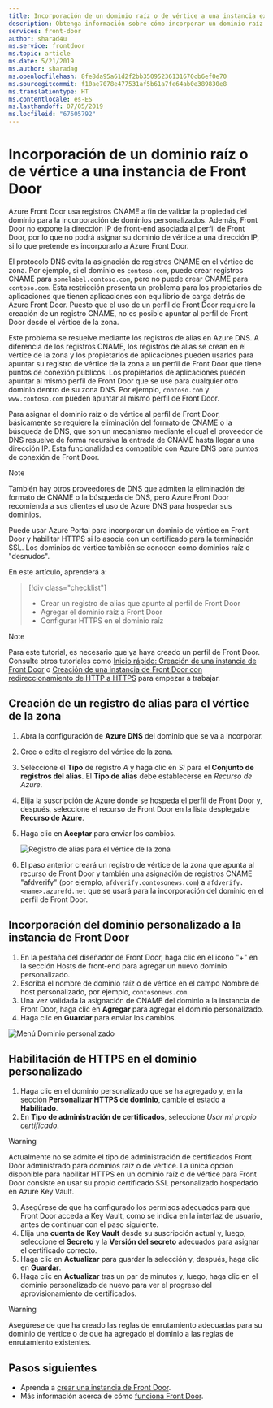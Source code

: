 ```yaml
---
title: Incorporación de un dominio raíz o de vértice a una instancia existente de Front Door mediante Azure Portal
description: Obtenga información sobre cómo incorporar un dominio raíz o de vértice a una instancia existente de Front Door mediante Azure Portal.
services: front-door
author: sharad4u
ms.service: frontdoor
ms.topic: article
ms.date: 5/21/2019
ms.author: sharadag
ms.openlocfilehash: 8fe8da95a61d2f2bb35095236131670cb6ef0e70
ms.sourcegitcommit: f10ae7078e477531af5b61a7fe64ab0e389830e8
ms.translationtype: HT
ms.contentlocale: es-ES
ms.lasthandoff: 07/05/2019
ms.locfileid: "67605792"
---
```

# <a name="onboard-a-root-or-apex-domain-on-your-front-door"></a>Incorporación de un dominio raíz o de vértice a una instancia de Front Door
Azure Front Door usa registros CNAME a fin de validar la propiedad del dominio para la incorporación de dominios personalizados. Además, Front Door no expone la dirección IP de front-end asociada al perfil de Front Door, por lo que no podrá asignar su dominio de vértice a una dirección IP, si lo que pretende es incorporarlo a Azure Front Door.

El protocolo DNS evita la asignación de registros CNAME en el vértice de zona. Por ejemplo, si el dominio es `contoso.com`, puede crear registros CNAME para `somelabel.contoso.com`, pero no puede crear CNAME para `contoso.com`. Esta restricción presenta un problema para los propietarios de aplicaciones que tienen aplicaciones con equilibrio de carga detrás de Azure Front Door. Puesto que el uso de un perfil de Front Door requiere la creación de un registro CNAME, no es posible apuntar al perfil de Front Door desde el vértice de la zona.

Este problema se resuelve mediante los registros de alias en Azure DNS. A diferencia de los registros CNAME, los registros de alias se crean en el vértice de la zona y los propietarios de aplicaciones pueden usarlos para apuntar su registro de vértice de la zona a un perfil de Front Door que tiene puntos de conexión públicos. Los propietarios de aplicaciones pueden apuntar al mismo perfil de Front Door que se use para cualquier otro dominio dentro de su zona DNS. Por ejemplo, `contoso.com` y `www.contoso.com` pueden apuntar al mismo perfil de Front Door. 

Para asignar el dominio raíz o de vértice al perfil de Front Door, básicamente se requiere la eliminación del formato de CNAME o la búsqueda de DNS, que son un mecanismo mediante el cual el proveedor de DNS resuelve de forma recursiva la entrada de CNAME hasta llegar a una dirección IP. Esta funcionalidad es compatible con Azure DNS para puntos de conexión de Front Door. 

> [!NOTE]
> También hay otros proveedores de DNS que admiten la eliminación del formato de CNAME o la búsqueda de DNS, pero Azure Front Door recomienda a sus clientes el uso de Azure DNS para hospedar sus dominios.

Puede usar Azure Portal para incorporar un dominio de vértice en Front Door y habilitar HTTPS si lo asocia con un certificado para la terminación SSL. Los dominios de vértice también se conocen como dominios raíz o "desnudos".

En este artículo, aprenderá a:

> [!div class="checklist"]
> * Crear un registro de alias que apunte al perfil de Front Door
> * Agregar el dominio raíz a Front Door
> * Configurar HTTPS en el dominio raíz

> [!NOTE]
> Para este tutorial, es necesario que ya haya creado un perfil de Front Door. Consulte otros tutoriales como [Inicio rápido: Creación de una instancia de Front Door](./quickstart-create-front-door.md) o [Creación de una instancia de Front Door con redireccionamiento de HTTP a HTTPS](./front-door-how-to-redirect-https.md) para empezar a trabajar.

## <a name="create-an-alias-record-for-zone-apex"></a>Creación de un registro de alias para el vértice de la zona

1. Abra la configuración de **Azure DNS** del dominio que se va a incorporar.
2. Cree o edite el registro del vértice de la zona.
3. Seleccione el **Tipo** de registro _A_ y haga clic en _Sí_ para el **Conjunto de registros del alias**. El **Tipo de alias** debe establecerse en _Recurso de Azure_.
4. Elija la suscripción de Azure donde se hospeda el perfil de Front Door y, después, seleccione el recurso de Front Door en la lista desplegable **Recurso de Azure**.
5. Haga clic en **Aceptar** para enviar los cambios.

    ![Registro de alias para el vértice de la zona](./media/front-door-apex-domain/front-door-apex-alias-record.png)

6. El paso anterior creará un registro de vértice de la zona que apunta al recurso de Front Door y también una asignación de registros CNAME "afdverify" (por ejemplo, `afdverify.contosonews.com`) a `afdverify.<name>.azurefd.net` que se usará para la incorporación del dominio en el perfil de Front Door.

## <a name="onboard-the-custom-domain-on-your-front-door"></a>Incorporación del dominio personalizado a la instancia de Front Door

1. En la pestaña del diseñador de Front Door, haga clic en el icono "+" en la sección Hosts de front-end para agregar un nuevo dominio personalizado.
2. Escriba el nombre de dominio raíz o de vértice en el campo Nombre de host personalizado, por ejemplo, `contosonews.com`.
3. Una vez validada la asignación de CNAME del dominio a la instancia de Front Door, haga clic en **Agregar** para agregar el dominio personalizado.
4. Haga clic en **Guardar** para enviar los cambios.

![Menú Dominio personalizado](./media/front-door-apex-domain/front-door-onboard-apex-domain.png)

## <a name="enable-https-on-your-custom-domain"></a>Habilitación de HTTPS en el dominio personalizado

1. Haga clic en el dominio personalizado que se ha agregado y, en la sección **Personalizar HTTPS de dominio**, cambie el estado a **Habilitado**.
2. En **Tipo de administración de certificados**, seleccione _Usar mi propio certificado_.

> [!WARNING]
> Actualmente no se admite el tipo de administración de certificados Front Door administrado para dominios raíz o de vértice. La única opción disponible para habilitar HTTPS en un dominio raíz o de vértice para Front Door consiste en usar su propio certificado SSL personalizado hospedado en Azure Key Vault.

3. Asegúrese de que ha configurado los permisos adecuados para que Front Door acceda a Key Vault, como se indica en la interfaz de usuario, antes de continuar con el paso siguiente.
4. Elija una **cuenta de Key Vault** desde su suscripción actual y, luego, seleccione el **Secreto** y la **Versión del secreto** adecuados para asignar el certificado correcto.
5. Haga clic en **Actualizar** para guardar la selección y, después, haga clic en **Guardar**.
6. Haga clic en **Actualizar** tras un par de minutos y, luego, haga clic en el dominio personalizado de nuevo para ver el progreso del aprovisionamiento de certificados. 

> [!WARNING]
> Asegúrese de que ha creado las reglas de enrutamiento adecuadas para su dominio de vértice o de que ha agregado el dominio a las reglas de enrutamiento existentes.

## <a name="next-steps"></a>Pasos siguientes

- Aprenda a [crear una instancia de Front Door](quickstart-create-front-door.md).
- Más información acerca de cómo [funciona Front Door](front-door-routing-architecture.md).